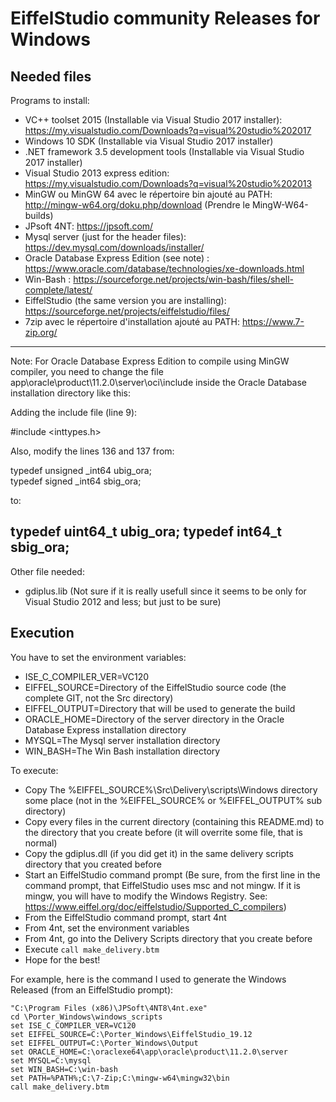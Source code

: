 EiffelStudio community Releases for Windows
===========================================

Needed files
------------

Programs to install:

- VC++ toolset 2015 (Installable via Visual Studio 2017 installer): https://my.visualstudio.com/Downloads?q=visual%20studio%202017
- Windows 10 SDK (Installable via Visual Studio 2017 installer)
- .NET framework 3.5 development tools (Installable via Visual Studio 2017 installer)
- Visual Studio 2013 express edition: https://my.visualstudio.com/Downloads?q=visual%20studio%202013
- MinGW ou MinGW 64 avec le répertoire bin ajouté au PATH: http://mingw-w64.org/doku.php/download (Prendre le MingW-W64-builds)
- JPsoft 4NT: https://jpsoft.com/
- Mysql server (just for the header files): https://dev.mysql.com/downloads/installer/
- Oracle Database Express Edition (see note) : https://www.oracle.com/database/technologies/xe-downloads.html
- Win-Bash : https://sourceforge.net/projects/win-bash/files/shell-complete/latest/
- EiffelStudio (the same version you are installing): https://sourceforge.net/projects/eiffelstudio/files/
- 7zip avec le répertoire d'installation ajouté au PATH: https://www.7-zip.org/

----------------------------------------------------------------------------------------------------------
Note: For Oracle Database Express Edition to compile using MinGW compiler, you need to change the file
app\oracle\product\11.2.0\server\oci\include inside the Oracle Database installation directory like this:

Adding the include file (line 9):

#include <inttypes.h>

Also, modify the lines 136 and 137 from:

typedef unsigned _int64 ubig_ora;     
typedef   signed _int64 sbig_ora; 

to:

typedef uint64_t ubig_ora;
typedef int64_t sbig_ora;
----------------------------------------------------------------------------------------------------------

Other file needed:

- gdiplus.lib (Not sure if it is really usefull since it seems to be only for Visual Studio 2012 and less; but just to be sure)

Execution
---------

You have to set the environment variables:

- ISE_C_COMPILER_VER=VC120
- EIFFEL_SOURCE=Directory of the EiffelStudio source code (the complete GIT, not the Src directory)
- EIFFEL_OUTPUT=Directory that will be used to generate the build
- ORACLE_HOME=Directory of the server directory in the Oracle Database Express installation directory
- MYSQL=The Mysql server installation directory
- WIN_BASH=The Win Bash installation directory

To execute:

- Copy The %EIFFEL_SOURCE%\Src\Delivery\scripts\Windows directory some place (not in the %EIFFEL_SOURCE% or %EIFFEL_OUTPUT% sub directory)
- Copy every files in the current directory (containing this README.md) to the directory that you create before (it will overrite some file, that is normal)
- Copy the gdiplus.dll (if you did get it) in the same delivery scripts directory that you created before
- Start an EiffelStudio command prompt (Be sure, from the first line in the command prompt, that EiffelStudio uses msc and not mingw. If it is mingw, you will have to modify the Windows Registry. See: https://www.eiffel.org/doc/eiffelstudio/Supported_C_compilers)
- From the EiffelStudio command prompt, start 4nt
- From 4nt, set the environment variables
- From 4nt, go into the Delivery Scripts directory that you create before
- Execute `call make_delivery.btm`
- Hope for the best!

For example, here is the command I used to generate the Windows Released (from an EiffelStudio prompt):

```dos
"C:\Program Files (x86)\JPSoft\4NT8\4nt.exe"
cd \Porter_Windows\windows_scripts
set ISE_C_COMPILER_VER=VC120
set EIFFEL_SOURCE=C:\Porter_Windows\EiffelStudio_19.12
set EIFFEL_OUTPUT=C:\Porter_Windows\Output
set ORACLE_HOME=C:\oraclexe64\app\oracle\product\11.2.0\server
set MYSQL=C:\mysql
set WIN_BASH=C:\win-bash
set PATH=%PATH%;C:\7-Zip;C:\mingw-w64\mingw32\bin
call make_delivery.btm
```
